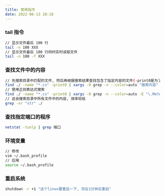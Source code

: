 ```yaml
---
title: 常用指令
date: 2022-06-13 10:18
---
```


### tail 指令

```bash
// 显示文件最后 100 行
tail -n 100 XXX
// 显示文件最后 100 行同时实时读取文件
tail -n 100 -f XXX
```

### 查找文件中的内容

```bash
// 先搜索目录中匹配的文件, 然后再根据搜索结果查找包含了指定内容的文件(-print0是为了正常搜索带空格的目录)
find ./ -name "*.cs" -print0 | xargs -0 grep -n --color=auto "搜索内容"
// 使用正则表达式搜索
find ./ -name "*.cs" -print0 | xargs -0 grep -n --color=auto -E "\.MeterModelAdd\(\b"
// 这会搜索目录中所有文件中的内容, 效率较低
grep -nr "str" ./
```

### 查找指定端口的程序

```bash
netstat -tunlp | grep 端口
```

### 环境变量

```bash
// 修改
vim ~/.bash_profile
// 应用
source ~/.bash_profile
```

### 重启系统

```bash
shutdown -r +1 "这个linux要重启一下, 将在1分钟后重启"
```
